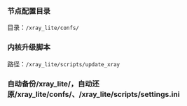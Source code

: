 ### 节点配置目录

目录：`/xray_lite/confs/`

### 内核升级脚本

路径：`/xray_lite/scripts/update_xray`

### 自动备份/xray_lite/，自动还原/xray_lite/confs/、/xray_lite/scripts/settings.ini
